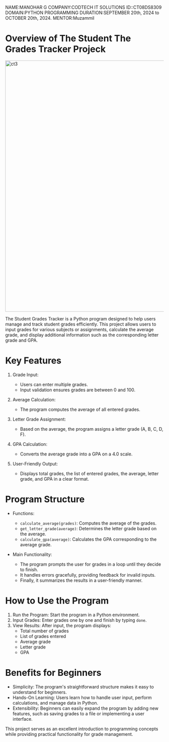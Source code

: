 NAME:MANOHAR G
COMPANY:CODTECH IT SOLUTIONS 
ID::CT08DS8309
DOMAIN:PYTHON PROGRAMMING
DURATION:SEPTEMBER 20th, 2024 to OCTOBER 20th, 2024.
MENTOR:Muzammil

# Overview of The Student The Grades Tracker Projeck

<img width="795" alt="ct3" src="https://github.com/user-attachments/assets/d60518b3-447a-4314-9fe4-7aec48d1d551">

The Student Grades Tracker is a Python program designed to help users manage and track student grades efficiently. This project allows users to input grades for various subjects or assignments, calculate the average grade, and display additional information such as the corresponding letter grade and GPA.

# Key Features

1. Grade Input:
   - Users can enter multiple grades.
   - Input validation ensures grades are between 0 and 100.

2. Average Calculation:
   - The program computes the average of all entered grades.

3. Letter Grade Assignment:
   - Based on the average, the program assigns a letter grade (A, B, C, D, F).

4. GPA Calculation:
   - Converts the average grade into a GPA on a 4.0 scale.

5. User-Friendly Output:
   - Displays total grades, the list of entered grades, the average, letter grade, and GPA in a clear format.

# Program Structure

- Functions:
  - `calculate_average(grades)`: Computes the average of the grades.
  - `get_letter_grade(average)`: Determines the letter grade based on the average.
  - `calculate_gpa(average)`: Calculates the GPA corresponding to the average grade.

- Main Functionality:
  - The program prompts the user for grades in a loop until they decide to finish.
  - It handles errors gracefully, providing feedback for invalid inputs.
  - Finally, it summarizes the results in a user-friendly manner.

# How to Use the Program

1. Run the Program: Start the program in a Python environment.
2. Input Grades: Enter grades one by one and finish by typing `done`.
3. View Results: After input, the program displays:
   - Total number of grades
   - List of grades entered
   - Average grade
   - Letter grade
   - GPA

# Benefits for Beginners

- Simplicity: The program's straightforward structure makes it easy to understand for beginners.
- Hands-On Learning: Users learn how to handle user input, perform calculations, and manage data in Python.
- Extensibility: Beginners can easily expand the program by adding new features, such as saving grades to a file or implementing a user interface.

This project serves as an excellent introduction to programming concepts while providing practical functionality for grade management.
